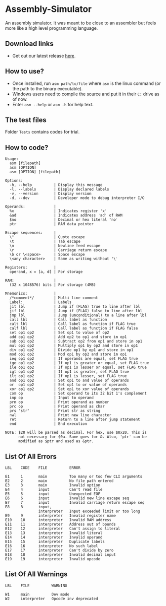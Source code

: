# Assembly-Simulator
An assembly simulator. It was meant to be close to an assembler but feels more like a high level programming language.

## Download links
- Get out our latest release [here](https://github.com/avirukbasak/Esoteric-Assembler/releases/tag/v2021.2.28).

## How to use?
- Once installed, run `asm path/to/file` where `asm` is the linux command (or the path to the binary executable).
- Windows users need to compile the source and put it in their `C:` drive as of now.
- Enter `asm --help` or `asm -h` for help text.

## The test files
Folder `Tests` contains codes for trial.

## How to code?
```
Usage:
  asm [filepath]
  asm [OPTION]
  asm [OPTION] [filepath]

Options:
  -h, --help          | Display this message
  -l, --labels        | Display declared labels
  -v, --version       | Display version
  -d, --dev           | Developer mode to debug interpreter I/O

Operands:             |
  %x                  | Indicates register 'x'
  &ad                 | Indicates address 'ad' of RAM
  $no                 | Decimal or hex literal 'no'
  ptr                 | RAM data pointer

Escape sequences:     |
  \"                  | Quote escape
  \t                  | Tab escape
  \n                  | Newline feed escape
  \r                  | Carriage return escape
  \b or \<space>      | Space escape
  \<any character>    | Same as writing without '\'

Registers:            |
  operand, x = [a, d] | For storage

RAM:                  |
  (32 x 1048576) bits | For storage (4MB)

Mnemonics:            |
  /*comment*/         | Multi line comment
  Label:              | Labels
  jit lbl             | Jump if (FLAG) true to line after lbl
  jif lbl             | Jump if (FLAG) false to line after lbl
  jmp lbl             | Jump (unconditional) to a line after lbl
  call lbl            | Call label as function
  calt lbl            | Call label as function if FLAG true
  calf lbl            | Call label as function if FLAG false
  set op1 op2         | Set op1 to value of op2
  add op1 op2         | Add op2 to op1 and store in op1
  sub op1 op2         | Subtract op2 from op1 and store in op1
  mul op1 op2         | Multiply op1 by op2 and store in op1
  div op1 op2         | Divide op1 by op1 and store in op1
  mod op1 op2         | Mod op1 by op2 and store in op1
  ieq op1 op2         | If operands are equal, set FLAG true
  ige op1 op2         | If op1 is greater or equal, set FLAG true
  ile op1 op2         | If op1 is lesser or equal, set FLAG true
  igt op1 op2         | If op1 is greater, set FLAG true
  ilt op1 op2         | If op1 is lesser, set FLAG true
  and op1 op2         | Set op1 to and value of operands
  or  op1 op2         | Set op1 to or value of operands
  xor op1 op2         | Set op1 to xor value of operands
  com op              | Set operand to its 32 bit 1's complement
  inp op              | Input to operand
  prn op              | Print operand as number
  prc op              | Print operand as char
  prs "str"           | Print str as string
  nwl                 | Print new line character
  ret                 | Return to a line after jump statement
  end                 | End execution

NOTE: $20 will be parsed as decimal. For hex, use $0x20. This is
      not necessary for $0a. Same goes for &. Also, 'ptr' can be
      modified as $ptr and used as &ptr.
```

## List Of All Errors
```
LBL    CODE    FILE          ERROR

E1     1       main          Too many or too few CLI arguments
E2     2       main          No file path entered
E3     3       main          Invalid option
E4     4       input         Can't read file
E5     5       input         Unexpected EOF
E6     6       input         Invalid new line escape seq
E7     7       input         Invalid carriage return escape seq
E8     8       input, 
               interpreter   Input exceeded limit or too long
E9     9       interpreter   Invalid register name
E10    10      interpreter   Invalid RAM address
E11    11      interpreter   Address out of bounds
E12    12      interpreter   Can't assign to literal
E13    13      interpreter   Invalid literal
E14    14      interpreter   Invalid operand
E15    15      interpreter   Duplicate labels
E16    16      interpreter   No such label
E17    17      interpreter   Can't divide by zero
E18    18      interpreter   Invalid decimal input
E19    19      interpreter   Invalid opcode
```

## List Of All Warnings
``` 
LBL    FILE          WARNING

W1     main          Dev mode
W2     interpreter   Opcode inv deprecated

```

